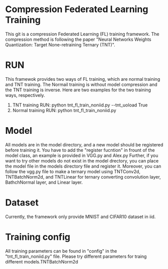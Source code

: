 # Compression Federated Learning Training

This git is a compression Federated Learning (FL) training framework. 
The compression method is following the paper "Neural Networks Weights Quantization: Target None-retraining Ternary (TNT)".

# RUN

This framewok provides two ways of FL training, which are normal training and TNT training. The Normail training is without model compression and the TNT training is inverse.
Here are two examples for the two training ways, respectively.

1. TNT training RUN: python tnt_fl_train_noniid.py  --tnt_uoload True
2. Normal training RUN: python tnt_fl_train_noniid.py

# Model

All models are in the model directory, and a new model should be registered before training it.
You have to add the "register fucntion" in frount of the model class, an example is provided in VGG.py and Alex.py
Further, if you want to try other models do not exist in the model drectory, you can place the model file in the models directory file and register it.
Moreover, you can follow the vgg.py file to make a ternary model using TNTConv2d, TNTBatchNorm2d, and TNTLinear for ternary converting convolution layer, BathchNormal layer,
and Linear layer.

# Dataset

Currently, the framework only provide MNIST and CIFAR10 dataset in iid.

# Training config

All training parameters can be found in "config" in the "tnt_fl_train_noniid.py" file. Please try different parameters for traing different models.TNTBatchNorm2d

